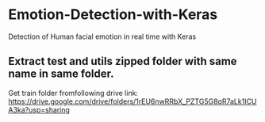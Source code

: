 # Emotion-Detection-with-Keras
Detection of Human facial emotion in real time with Keras 
## Extract test and utils zipped folder with same name in same folder.
Get train folder fromfollowing drive link:
https://drive.google.com/drive/folders/1rEU6nwRRbX_PZTG5G8qR7aLk1ICUA3ka?usp=sharing
